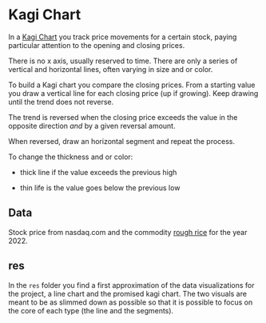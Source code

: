 # Kagi Chart

In a [Kagi Chart](https://en.wikipedia.org/wiki/Kagi_chart) you track price movements for a certain stock, paying particular attention to the opening and closing prices.

There is no x axis, usually reserved to time. There are only a series of vertical and horizontal lines, often varying in size and or color.

To build a Kagi chart you compare the closing prices. From a starting value you draw a vertical line for each closing price (up if growing). Keep drawing until the trend does not reverse.

The trend is reversed when the closing price exceeds the value in the opposite direction _and_ by a given reversal amount.

When reversed, draw an horizontal segment and repeat the process.

To change the thickness and or color:

- thick line if the value exceeds the previous high

- thin life is the value goes below the previous low

## Data

Stock price from nasdaq.com and the commodity [rough rice](https://www.nasdaq.com/market-activity/commodities/zr/historical) for the year 2022.

## res

In the `res` folder you find a first approximation of the data visualizations for the project, a line chart and the promised kagi chart. The two visuals are meant to be as slimmed down as possible so that it is possible to focus on the core of each type (the line and the segments).
